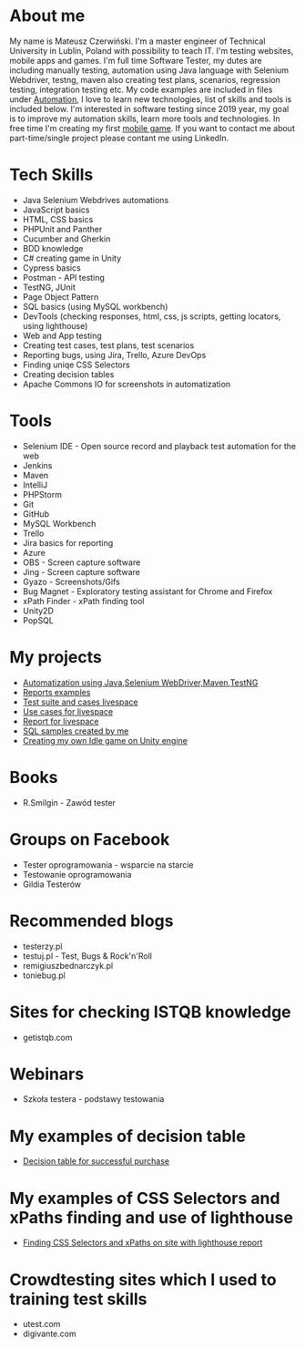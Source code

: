 # About me

My name is Mateusz Czerwiński. I'm a master engineer of Technical University in Lublin, Poland with possibility to teach IT. I'm testing websites, mobile apps and games. I'm full time Software Tester, my dutes are including manually testing, automation using Java language with Selenium Webdriver, testng, maven also creating test plans, scenarios, regression testing, integration testing etc. My code examples are included in files under [Automation](https://github.com/MCZ116/Portfolio/tree/master/AutomationInJavaSeleniumWebDriver), I love to learn new technologies, list of skills and tools is included below. I'm interested in software testing since 2019 year, my goal is to improve my automation skills, learn more tools and technologies. In free time I'm creating my first [mobile game](https://github.com/MCZ116/UnityAlienIdleGame.git). If you want to contact me about part-time/single project please contant me using LinkedIn.

# Tech Skills
* Java Selenium Webdrives automations
* JavaScript basics
* HTML, CSS basics
* PHPUnit and Panther
* Cucumber and Gherkin
* BDD knowledge
* C# creating game in Unity
* Cypress basics
* Postman - API testing
* TestNG, JUnit
* Page Object Pattern
* SQL basics (using MySQL workbench)
* DevTools (checking responses, html, css, js scripts, getting locators, using lighthouse)
* Web and App testing
* Creating test cases, test plans, test scenarios
* Reporting bugs, using Jira, Trello, Azure DevOps
* Finding uniqe CSS Selectors
* Creating decision tables
* Apache Commons IO for screenshots in automatization

# Tools
* Selenium IDE - Open source record and playback test automation for the web
* Jenkins
* Maven
* IntelliJ
* PHPStorm
* Git
* GitHub
* MySQL Workbench
* Trello
* Jira basics for reporting
* Azure
* OBS - Screen capture software
* Jing - Screen capture software
* Gyazo - Screenshots/Gifs
* Bug Magnet - Exploratory testing assistant for Chrome and Firefox
* xPath Finder - xPath finding tool
* Unity2D
* PopSQL

# My projects
* [Automatization using Java,Selenium WebDriver,Maven,TestNG](https://github.com/MCZ116/Portfolio/tree/master/AutomationInJavaSeleniumWebDriver) 
* [Reports examples](https://docs.google.com/document/d/1S1C9sqedqBjtNcgMXSPHgXFOLUKICQI9/edit#bookmark=id.hmu4yd8zhr1m)
* [Test suite and cases livespace](https://docs.google.com/spreadsheets/d/1GSN3N-R-ElHAce8Wqs35Rr23-cqpIE9mL7z0IgsXGyo/edit?usp=sharing)
* [Use cases for livespace](https://docs.google.com/document/d/1VCD82oEVghr-hWA2EVGaMbpVSeINJQtE7nwuVMubOg0/edit?usp=sharing)
* [Report for livespace](https://docs.google.com/document/d/1JDrd8DTlaoykWjGiItmkWifk-o0Zs4mBqg5rblfD4fI/edit?usp=sharing)
* [SQL samples created by me](https://github.com/MCZ116/Portfolio/blob/master/My_sql_samples.sql)
* [Creating my own Idle game on Unity engine](https://github.com/MCZ116/UnityAlienIdleGame.git)

# Books
* R.Smilgin - Zawód tester
# Groups on Facebook
* Tester oprogramowania - wsparcie na starcie
* Testowanie oprogramowania
* Gildia Testerów

# Recommended blogs
* testerzy.pl
* testuj.pl - Test, Bugs & Rock'n'Roll
* remigiuszbednarczyk.pl
* toniebug.pl

# Sites for checking ISTQB knowledge
* getistqb.com

# Webinars
* Szkoła testera - podstawy testowania

# My examples of decision table
* [Decision table for successful purchase](https://docs.google.com/spreadsheets/d/1o6niXUPGlrB4Cc-KE6DrwDXZZBSnr3XHpFqLerXcj2U/edit?usp=sharing)

# My examples of CSS Selectors and xPaths finding and use of lighthouse
* [Finding CSS Selectors and xPaths on site with lighthouse report](https://docs.google.com/document/d/1mRRmg0-wI9Fmo3th6GS04w8YqbOuA_6nbTqIrxHwqu4/edit?usp=sharing) 

# Crowdtesting sites which I used to training test skills
* utest.com
* digivante.com
